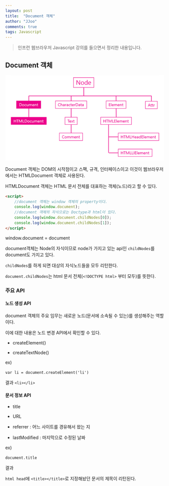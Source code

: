 ```yaml
---
layout: post
title:  "Document 객체"
author: "JJoo"
comments: true
tags: Javascript
---
```



> 인프런 웹브라우저 Javascript 강의를 들으면서 정리한 내용입니다. 


## Document 객체

![nodeTreeDocument](/images/nodeTreeDocument.png "nodeTreeDocument")

Document 객체는 DOM의 시작점이고 스팩, 규격, 인터페이스이고 이것이 웹브라우저에서는 HTMLDocument 객체로 사용된다. 

HTMLDocument 객체는 HTML 문서 전체를 대표하는 객체(노드)라고 할 수 있다. 

```html
<script>
    //document 객체는 window 객체의 property이다.
    console.log(window.document);
    //document 객체의 자식으로는 Doctype과 html이 있다. 
    console.log(window.document.childNodes[0]);
    console.log(window.document.childNodes[1]);
</script>
```

window.document = document

document객체는 Node의 자식이므로 node가 가지고 있는 api인 `childNodes`를 document도 가지고 있다. 

`childNodes`를 하게 되면 대상의 자식노드들을 모두 리턴한다. 

`document.childNodes`는 html 문서 전체(`<!DOCTYPE html>` 부터 모두)를 뜻한다. 


### 주요 API


#### 노드 생성 API

document 객체의 주요 임무는 새로운 노드(문서에 소속될 수 있는)를 생성해주는 역할이다. 

이에 대한 내용은 노드 변경 API에서 확인할 수 있다. 


- createElement()

- createTextNode()

ex)

`var li = document.createElement('li')`

결과 `<li></li>`


#### 문서 정보 API

- title

- URL 

- referrer : 어느 사이트를 경유해서 왔는 지 

- lastModified : 마지막으로 수정된 날짜 

ex) 

`document.title `

결과 

`html head`에 `<title></title>`로 지정해놨던 문서의 제목이 리턴된다. 

